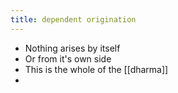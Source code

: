 ```yaml
---
title: dependent origination
---
```


- Nothing arises by itself
- Or from it's own side
- This is the whole of the [[dharma]]
-